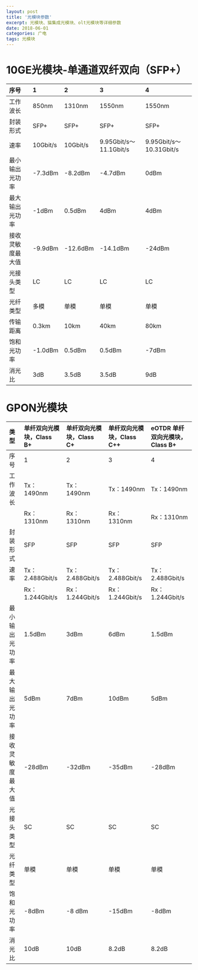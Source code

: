 ```yaml
---
layout: post
title: '光模块参数'
excerpt: 光模块、猫集成光模块、olt光模块等详细参数
date: 2018-06-01
categories: 广电
tags: 光模块
---
```


# 10GE光模块-单通道双纤双向（SFP+）

|序号|1|2|3|4|
|:--|:--|:--|:--|:--|
|工作波长|850nm|1310nm|1550nm|1550nm|
|封装形式|SFP+|SFP+|SFP+|SFP+|
|速率|10Gbit/s|10Gbit/s|9.95Gbit/s～11.1Gbit/s|9.95Gbit/s～10.31Gbit/s|
|最小输出光功率|-7.3dBm|-8.2dBm|-4.7dBm|0dBm|
|最大输出光功率|-1dBm|0.5dBm|4dBm|4dBm|
|接收灵敏度最大值|-9.9dBm|-12.6dBm|-14.1dBm|-24dBm|
|光接头类型|LC|LC|LC|LC|
|光纤类型|多模|单模|单模|单模|
|传输距离|0.3km|10km|40km|80km|
|饱和光功率|-1.0dBm|0.5dBm|0.5dBm|-7dBm|
|消光比|3dB|3.5dB|3.5dB|9dB|



# GPON光模块

|类型|单纤双向光模块，Class B+|单纤双向光模块，Class C+|单纤双向光模块，Class C++|eOTDR 单纤双向光模块，Class B+|
|:--|:--|:--|:--|:--|
|序号|1|2|3|4|
|工作波长|Tx：1490nm|Tx：1490nm|Tx：1490nm|Tx：1490nm|
||Rx：1310nm|Rx：1310nm|Rx：1310nm|Rx：1310nm|
|封装形式|SFP|SFP|SFP|SFP|
|速率|Tx：2.488Gbit/s|Tx：2.488Gbit/s|Tx：2.488Gbit/s|Tx：2.488Gbit/s|
||Rx：1.244Gbit/s|Rx：1.244Gbit/s|Rx：1.244Gbit/s|Rx：1.244Gbit/s|
|最小输出光功率|1.5dBm|3dBm|6dBm|1.5dBm|
|最大输出光功率|5dBm|7dBm|10dBm|5dBm|
|接收灵敏度最大值|-28dBm|-32dBm|-35dBm|-28dBm|
|光接头类型|SC|SC|SC|SC|
|光纤类型|单模|单模|单模|单模|
|饱和光功率|-8dBm|-8 dBm|-15dBm|-8dBm|
|消光比|10dB|10dB|8.2dB|8.2dB|



